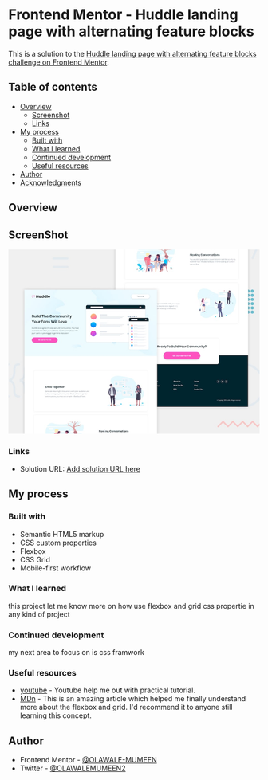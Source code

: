 # Frontend Mentor - Huddle landing page with alternating feature blocks

This is a solution to the [Huddle landing page with alternating feature blocks challenge on Frontend Mentor](https://www.frontendmentor.io/challenges/huddle-landing-page-with-alternating-feature-blocks-5ca5f5981e82137ec91a5100).

## Table of contents

- [Overview](#overview)
  - [Screenshot](#screenshot)
  - [Links](#links)
- [My process](#my-process)
  - [Built with](#built-with)
  - [What I learned](#what-i-learned)
  - [Continued development](#continued-development)
  - [Useful resources](#useful-resources)
- [Author](#author)
- [Acknowledgments](#acknowledgments)


## Overview

## ScreenShot

![Design preview for the Huddle landing page with alternating feature blocks coding challenge](./design/desktop-preview.jpg)

### Links

- Solution URL: [Add solution URL here](https://your-solution-url.com)

## My process

### Built with

- Semantic HTML5 markup
- CSS custom properties
- Flexbox
- CSS Grid
- Mobile-first workflow

### What I learned
this project let me know more on how  use flexbox and grid css propertie in any kind of project

### Continued development

  my next area to focus on is css framwork

### Useful resources

- [youtube](https://www.youtube.com) -  Youtube help me out with practical tutorial.
- [MDn](https://developer.mozilla.org) - This is an amazing article which helped me finally understand more about the flexbox and grid. I'd recommend it to anyone still learning this concept.

## Author

- Frontend Mentor - [@OLAWALE-MUMEEN](https://www.frontendmentor.io/profile/OLAWALE-MUMEEN)
- Twitter - [@OLAWALEMUMEEN2](https://twitter.com/OLAWALEMUMEEN2)
